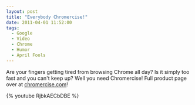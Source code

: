```yaml
---
layout: post
title: "Everybody Chromercise!"
date: 2011-04-01 11:52:00
tags:
  - Google
  - Video
  - Chrome
  - Humor
  - April Fools
---
```

Are your fingers getting tired from browsing Chrome all day? Is it simply too fast and you can't keep up? Well you need Chromercise! Full product page over at [chromercise.com](chromercise.com)!

{% youtube RjbkAECbDBE %}
